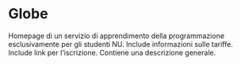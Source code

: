 # Globe
Homepage di un servizio di apprendimento della programmazione esclusivamente per gli studenti NU. Include informazioni sulle tariffe. Include link per l'iscrizione. Contiene una descrizione generale.
